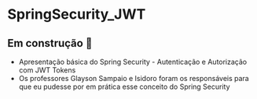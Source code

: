 # SpringSecurity_JWT

## Em construção 🚧

- Apresentação básica do Spring Security - Autenticação e Autorização com JWT Tokens
- Os professores Glayson Sampaio e Isidoro foram os responsáveis para que eu pudesse por em prática esse conceito do Spring Security
